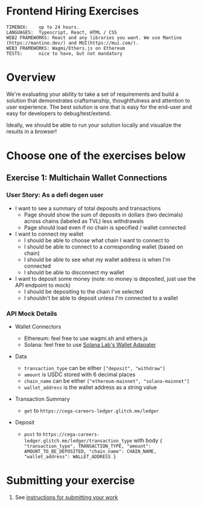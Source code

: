 # Frontend Hiring Exercises

```
TIMEBOX:    up to 24 hours.
LANGUAGES:  Typescript, React, HTML / CSS
WEB2 FRAMEWORKS: React and any libraries you want. We use Mantine (https://mantine.dev/) and MUI(https://mui.com/).
WEB3 FRAMEWORKS: Wagmi/Ethers.js on Ethereum
TESTS:      nice to have, but not mandatory
```

# Overview
We're evaluating your ability to take a set of requirements and build a solution that demonstrates craftsmanship, thoughtfulness and attention to user experience. The best solution is one that is easy for the end-user and easy for developers to debug/test/extend.

Ideally, we should be able to run your solution locally and visualize the results in a browser!

# Choose one of the exercises below

## Exercise 1: Multichain Wallet Connections
### User Story: As a defi degen user

* I want to see a summary of total deposits and transactions
  * Page should show the sum of deposits in dollars (two decimals) across chains (labeled as TVL) less withdrawals
  * Page should load even if no chain is specified / wallet connected
* I want to connect my wallet
  * I should be able to choose what chain I want to connect to
  * I should be able to connect to a corresponding wallet (based on chain)
  * I should be able to see what my wallet address is when I'm connected
  * I should be able to disconnect my wallet
* I want to deposit some money (note: no money is deposited, just use the API endpoint to mock)
  * I should be depositing to the chain I've selected
  * I shouldn't be able to deposit unless I'm connected to a wallet

### API Mock Details
* Wallet Connectors
  * Ethereum: feel free to use wagmi.sh and ethers.js
  * Solana: feel free to use [Solana Lab's Wallet Adapater](https://github.com/solana-labs/wallet-adapter)
* Data
  * `transaction_type` can be either `["deposit", "withdraw"]`
  * `amount` is USDC stored with 6 decimal places
  * `chain_name` can be either `["ethereum-mainnet", "solana-mainnet"]`
  * `wallet_address` is the wallet address as a string value

* Transaction Summary
  * `get` to `https://cega-careers-ledger.glitch.me/ledger`
* Deposit
  * `post` to `https://cega-careers-ledger.glitch.me/ledger/transaction_type` with body `{ "transaction_type", TRANSACTION_TYPE, "amount": AMOUNT_TO_BE_DEPOSITED, "chain_name": CHAIN_NAME, "wallet_address": WALLET_ADDRESS }`


# Submitting your exercise

1. See [instructions for submitting your work](https://github.com/cega-fi/careers/blob/main/README.md#general-instructions)
